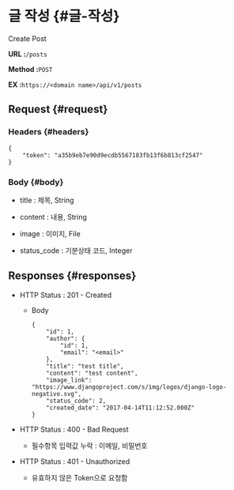 # 글 작성 {#글-작성}

Create Post

**URL :**`/posts`

**Method :**`POST`

**EX :**`https://<domain name>/api/v1/posts`

## Request {#request}

### Headers {#headers}

```
{
    "token": "a35b9eb7e90d9ecdb5567183fb13f6b813cf2547"
}
```

### Body {#body}

* title : 제목, String

* content : 내용, String

* image : 이미지, File

* status\_code : 기분상태 코드, Integer

## Responses {#responses}

* HTTP Status : 201 - Created

  * Body

    ```
    {
        "id": 1,
        "author": {
            "id": 1,
            "email": "<email>"
        },
        "title": "test title",
        "content": "test content",
        "image_link": "https://www.djangoproject.com/s/img/logos/django-logo-negative.svg",
        "status_code": 2,
        "created_date": "2017-04-14T11:12:52.000Z"
    }
    ```

* HTTP Status : 400 - Bad Request

  * 필수항목 입력값 누락 : 이메일, 비밀번호

* HTTP Status : 401 - Unauthorized

  * 유효하지 않은 Token으로 요청함



